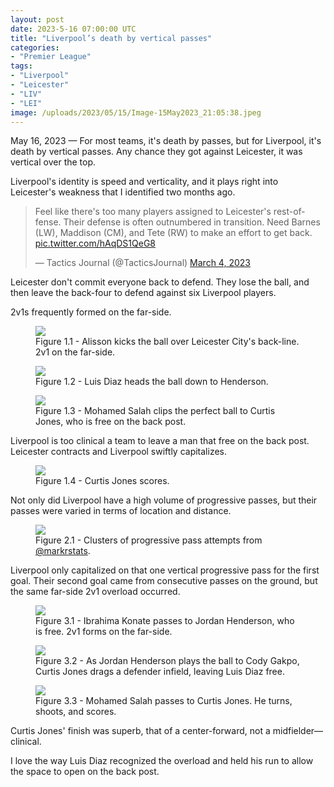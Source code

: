 ```yaml
---
layout: post
date: 2023-5-16 07:00:00 UTC
title: "Liverpool’s death by vertical passes"
categories: 
- "Premier League"
tags: 
- "Liverpool"
- "Leicester"
- "LIV"
- "LEI"
image: /uploads/2023/05/15/Image-15May2023_21:05:38.jpeg
---
```


May 16, 2023 — For most teams, it's death by passes, but for Liverpool, it's death by vertical passes. Any chance they got against Leicester, it was vertical over the top.

Liverpool's identity is speed and verticality, and it plays right into Leicester's weakness that I identified two months ago.

<blockquote class="twitter-tweet">
    <p lang="en" dir="ltr">Feel like there's too many players assigned to Leicester's rest-offense. Their defense is often outnumbered in transition. Need Barnes (LW), Maddison (CM), and Tete (RW) to make an effort to get back. <a href="https://t.co/hAqDS1QeG8">pic.twitter.com/hAqDS1QeG8</a></p>
    &mdash; Tactics Journal (@TacticsJournal) <a href="https://twitter.com/TacticsJournal/status/1632085191567998977?ref_src=twsrc%5Etfw">March 4, 2023</a>
</blockquote>
<script async src="https://platform.twitter.com/widgets.js" charset="utf-8"></script>

Leicester don't commit everyone back to defend. They lose the ball, and then leave the back-four to defend against six Liverpool players.

2v1s frequently formed on the far-side.

<figure>
    <img src="https://tacticsjournal.com/uploads/2023/05/15/Image-15May2023_21:05:38.jpeg">
    <figcaption>Figure 1.1 - Alisson kicks the ball over Leicester City's back-line. 2v1 on the far-side.</figcaption>
</figure>

<figure>
    <img src="https://tacticsjournal.com/uploads/2023/05/15/Image-15May2023_21:05:50.jpeg">
    <figcaption>Figure 1.2 - Luis Diaz heads the ball down to Henderson.</figcaption>
</figure>

<figure>
    <img src="https://tacticsjournal.com/uploads/2023/05/15/Image-15May2023_21:06:01.jpeg">
    <figcaption>Figure 1.3 - Mohamed Salah clips the perfect ball to Curtis Jones, who is free on the back post.</figcaption>
</figure>

Liverpool is too clinical a team to leave a man that free on the back post. Leicester contracts and Liverpool swiftly capitalizes.

<figure>
    <img src="https://tacticsjournal.com/uploads/2023/05/15/Image-15May2023_21:06:14.jpeg">
    <figcaption>Figure 1.4 - Curtis Jones scores.</figcaption>
</figure>

Not only did Liverpool have a high volume of progressive passes, but their passes were varied in terms of location and distance.

<figure>
    <img src="https://tacticsjournal.com/uploads/2023/05/15/Image-15May2023_21:36:58.jpeg">
    <figcaption>Figure 2.1 - Clusters of progressive pass attempts from <a href="https://twitter.com/markstatsbot/status/1658217421122203649?s=46&t=EwWKBMyY400eGGXYwoRkiw">@markrstats</a>.</figcaption>
</figure>

Liverpool only capitalized on that one vertical progressive pass for the first goal. Their second goal came from consecutive passes on the ground, but the same far-side 2v1 overload occurred.

<figure>
    <img src="https://tacticsjournal.com/uploads/2023/05/15/Image-15May2023_21:06:27.jpeg">
    <figcaption>Figure 3.1 - Ibrahima Konate passes to Jordan Henderson, who is free. 2v1 forms on the far-side.</figcaption>
</figure> 

<figure>
    <img src="https://tacticsjournal.com/uploads/2023/05/15/Image-15May2023_21:06:40.jpeg">
    <figcaption>Figure 3.2 - As Jordan Henderson plays the ball to Cody Gakpo, Curtis Jones drags a defender infield, leaving Luis Diaz free.</figcaption>
</figure> 

<figure>
    <img src="https://tacticsjournal.com/uploads/2023/05/15/Image-15May2023_21:06:51.jpeg">
    <figcaption>Figure 3.3 - Mohamed Salah passes to Curtis Jones. He turns, shoots, and scores.</figcaption>
</figure> 

Curtis Jones' finish was superb, that of a center-forward, not a midfielder—clinical.

I love the way Luis Diaz recognized the overload and held his run to allow the space to open on the back post.
